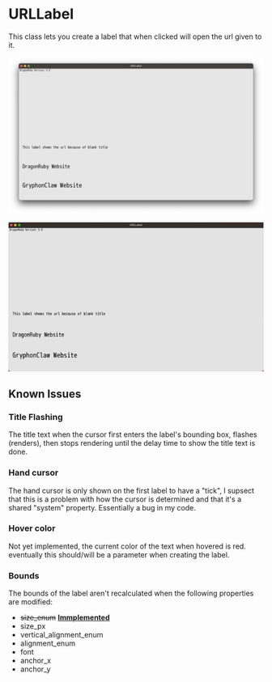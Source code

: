 # URLLabel

This class lets you create a label that when clicked will open the url given to it.

![Screenshot of URL Label emo app](screenshots/URLLabel_example.png?raw=true "A screenshot of URL Labels render in the example project")


![Short gif showing label hover effect](screenshots/URLLabel_example2.gif?raw=true "A short gif of the label hover effect")


## Known Issues

### Title Flashing
The title text when the cursor first enters the label's bounding box, flashes (renders), then stops rendering until the delay time to show the title text is done.

### Hand cursor
The hand cursor is only shown on the first label to have a "tick", I supsect that this is a problem with how the cursor is determined and that it's a shared "system" property. Essentially a bug in my code.

### Hover color
Not yet implemented, the current color of the text when hovered is red. eventually this should/will be a parameter when creating the label.

### Bounds
The bounds of the label aren't recalculated when the following properties are modified:
* ~~size_enum~~ **<u>Immplemented</u>**
* size_px
* vertical_alignment_enum
* alignment_enum
* font
* anchor_x
* anchor_y